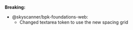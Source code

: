 **Breaking:**

- @skyscanner/bpk-foundations-web:
  - Changed textarea token to use the new spacing grid